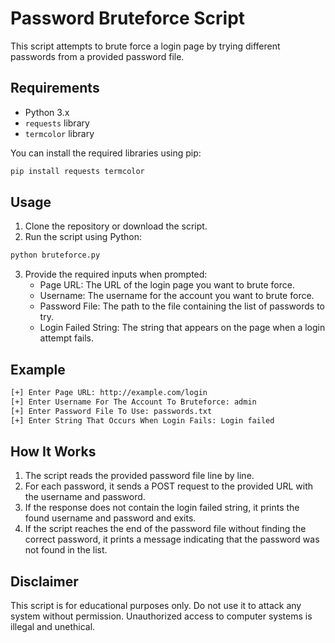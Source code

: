 # Password Bruteforce Script

This script attempts to brute force a login page by trying different passwords from a provided password file.

## Requirements

- Python 3.x
- `requests` library
- `termcolor` library

You can install the required libraries using pip:

```sh
pip install requests termcolor
```
## Usage
1. Clone the repository or download the script.
2. Run the script using Python:
```sh
python bruteforce.py
```
3. Provide the required inputs when prompted:
    * Page URL: The URL of the login page you want to brute force.
    * Username: The username for the account you want to brute force.
    * Password File: The path to the file containing the list of passwords to try.
    * Login Failed String: The string that appears on the page when a login attempt fails.
## Example
```sh
[+] Enter Page URL: http://example.com/login
[+] Enter Username For The Account To Bruteforce: admin
[+] Enter Password File To Use: passwords.txt
[+] Enter String That Occurs When Login Fails: Login failed
```
## How It Works
1. The script reads the provided password file line by line.
2. For each password, it sends a POST request to the provided URL with the username and password.
3. If the response does not contain the login failed string, it prints the found username and password and exits.
4. If the script reaches the end of the password file without finding the correct password, it prints a message indicating that the password was not found in the list.
## Disclaimer
This script is for educational purposes only. Do not use it to attack any system without permission. Unauthorized access to computer systems is illegal and unethical. 